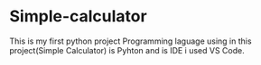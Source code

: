 # Simple-calculator
This is my first python project 
Programming laguage using in this project(Simple Calculator) is Pyhton and is IDE i used VS Code.
